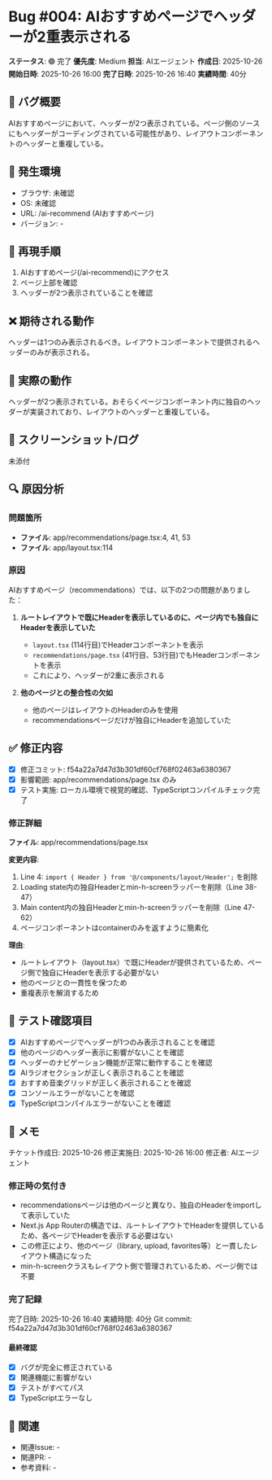 # Bug #004: AIおすすめページでヘッダーが2重表示される

**ステータス**: 🟢 完了
**優先度**: Medium
**担当**: AIエージェント
**作成日**: 2025-10-26
**開始日時**: 2025-10-26 16:00
**完了日時**: 2025-10-26 16:40
**実績時間**: 40分

## 🐛 バグ概要

AIおすすめページにおいて、ヘッダーが2つ表示されている。ページ側のソースにもヘッダーがコーディングされている可能性があり、レイアウトコンポーネントのヘッダーと重複している。

## 📍 発生環境

- ブラウザ: 未確認
- OS: 未確認
- URL: /ai-recommend (AIおすすめページ)
- バージョン: -

## 🔄 再現手順

1. AIおすすめページ(/ai-recommend)にアクセス
2. ページ上部を確認
3. ヘッダーが2つ表示されていることを確認

## ❌ 期待される動作

ヘッダーは1つのみ表示されるべき。レイアウトコンポーネントで提供されるヘッダーのみが表示される。

## 🚨 実際の動作

ヘッダーが2つ表示されている。おそらくページコンポーネント内に独自のヘッダーが実装されており、レイアウトのヘッダーと重複している。

## 📸 スクリーンショット/ログ

未添付

## 🔍 原因分析

### 問題箇所
- **ファイル**: app/recommendations/page.tsx:4, 41, 53
- **ファイル**: app/layout.tsx:114

### 原因
AIおすすめページ（recommendations）では、以下の2つの問題がありました：

1. **ルートレイアウトで既にHeaderを表示しているのに、ページ内でも独自にHeaderを表示していた**
   - `layout.tsx` (114行目)でHeaderコンポーネントを表示
   - `recommendations/page.tsx` (41行目、53行目)でもHeaderコンポーネントを表示
   - これにより、ヘッダーが2重に表示される

2. **他のページとの整合性の欠如**
   - 他のページはレイアウトのHeaderのみを使用
   - recommendationsページだけが独自にHeaderを追加していた

## ✅ 修正内容

- [x] 修正コミット: f54a22a7d47d3b301df60cf768f02463a6380367
- [x] 影響範囲: app/recommendations/page.tsx のみ
- [x] テスト実施: ローカル環境で視覚的確認、TypeScriptコンパイルチェック完了

### 修正詳細
**ファイル**: app/recommendations/page.tsx

**変更内容**:
1. Line 4: `import { Header } from '@/components/layout/Header';` を削除
2. Loading state内の独自Headerとmin-h-screenラッパーを削除（Line 38-47）
3. Main content内の独自Headerとmin-h-screenラッパーを削除（Line 47-62）
4. ページコンポーネントはcontainerのみを返すように簡素化

**理由**:
- ルートレイアウト（layout.tsx）で既にHeaderが提供されているため、ページ側で独自にHeaderを表示する必要がない
- 他のページとの一貫性を保つため
- 重複表示を解消するため

## 🧪 テスト確認項目

- [x] AIおすすめページでヘッダーが1つのみ表示されることを確認
- [x] 他のページのヘッダー表示に影響がないことを確認
- [x] ヘッダーのナビゲーション機能が正常に動作することを確認
- [x] AIラジオセクションが正しく表示されることを確認
- [x] おすすめ音楽グリッドが正しく表示されることを確認
- [x] コンソールエラーがないことを確認
- [x] TypeScriptコンパイルエラーがないことを確認

## 📝 メモ

チケット作成日: 2025-10-26
修正実施日: 2025-10-26 16:00
修正者: AIエージェント

### 修正時の気付き
- recommendationsページは他のページと異なり、独自のHeaderをimportして表示していた
- Next.js App Routerの構造では、ルートレイアウトでHeaderを提供しているため、各ページでHeaderを表示する必要はない
- この修正により、他のページ（library, upload, favorites等）と一貫したレイアウト構造になった
- min-h-screenクラスもレイアウト側で管理されているため、ページ側では不要

### 完了記録
完了日時: 2025-10-26 16:40
実績時間: 40分
Git commit: f54a22a7d47d3b301df60cf768f02463a6380367

#### 最終確認
- [x] バグが完全に修正されている
- [x] 関連機能に影響がない
- [x] テストがすべてパス
- [x] TypeScriptエラーなし

## 🔗 関連

- 関連Issue: -
- 関連PR: -
- 参考資料: -
